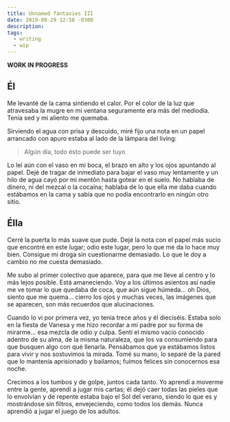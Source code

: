 ```yaml
---
title: Unnamed fantasies III
date: 2019-08-29 12:58 -0300
description:
tags:
  - writing
  - wip
---
```



**WORK IN PROGRESS**

## Él

Me levanté de la cama sintiendo el calor. Por el color de la luz que atravesaba
la mugre en mi ventana seguramente era más del mediodía. Tenía sed y mi aliento
me quemaba.

Sirviendo el agua con prisa y descuido, miré fijo una nota en un papel
arrancado con apuro estaba al lado de la lámpara del living:

> Algún día, todo ésto puede ser tuyo

Lo leí aún con el vaso en mi boca, el brazo en alto y los ojos apuntando al
papel. Dejé de tragar de inmediato para bajar el vaso muy lentamente y un hilo
de agua cayó por mi mentón hasta gotear en el suelo. No hablaba de dinero, ni
del mezcal o la cocaína; hablaba de lo que ella me daba cuando estábamos en la
cama y sabía que no podía encontrarlo en ningún otro sitio.

## Élla

Cerré la puerta lo más suave que pude. Dejé la nota con el papel más sucio que
encontré en este lugar; odio este lugar, pero lo que me da lo hace muy bien.
Consigue mi droga sin cuestionarme demasiado. Lo que le doy a cambio no me
cuesta demasiado.

Me subo al primer colectivo que aparece, para que me lleve al centro y lo más
lejos posible. Está amaneciendo. Voy a los últimos asientos así nadie me ve
tomar lo que quedaba de coca, que aún sigue húmeda... oh Dios, siento que me
quema... cierro los ojos y muchas veces, las imágenes que se aparecen, son más
recuerdos que alucinaciones.

Cuando lo vi por primera vez, yo tenía trece años y él dieciséis. Estaba solo
en la fiesta de Vanesa y me hizo recordar a mi padre por su forma de mirarme...
esa mezcla de odio y culpa. Sentí el mismo vacío conocido adentro de su alma,
de la misma naturaleza, que los va consumiendo para que busquen algo con qué
llenarla. Pensábamos que ya estábamos listos para vivir y nos sostuvimos la
mirada. Tomé su mano, lo separé de la pared que lo mantenía aprisionado y
bailamos; fuimos felices sin conocernos esa noche.

Crecimos a los tumbos y de golpe, juntos cada tanto. Yo aprendí a moverme entre
la gente, aprendí a jugar mis cartas; él dejó caer todas las pieles que lo
envolvían y de repente estaba bajo el Sol del verano, siendo lo que es y
mostrándose sin filtros, envejeciendo, como todos los demás. Nunca aprendió a
jugar el juego de los adultos.
